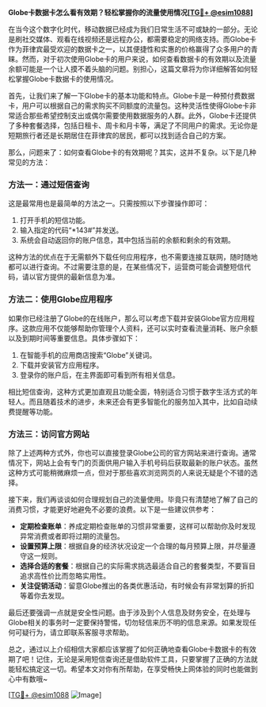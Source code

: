 **Globe卡数据卡怎么看有效期？轻松掌握你的流量使用情况[[TG💪+ @esim1088](https://t.me/s/esim1088)]**

在当今这个数字化时代，移动数据已经成为我们日常生活不可或缺的一部分。无论是刷社交媒体、观看在线视频还是远程办公，都需要稳定的网络支持。而Globe卡作为菲律宾最受欢迎的数据卡之一，以其便捷性和实惠的价格赢得了众多用户的青睐。然而，对于初次使用Globe卡的用户来说，如何查看数据卡的有效期以及流量余额可能是一个让人摸不着头脑的问题。别担心，这篇文章将为你详细解答如何轻松掌握Globe卡数据卡的使用情况。

首先，让我们来了解一下Globe卡的基本功能和特点。Globe卡是一种预付费数据卡，用户可以根据自己的需求购买不同额度的流量包。这种灵活性使得Globe卡非常适合那些希望控制支出或偶尔需要使用数据服务的人群。此外，Globe卡还提供了多种套餐选择，包括日租卡、周卡和月卡等，满足了不同用户的需求。无论你是短期旅行者还是长期居住在菲律宾的居民，都可以找到适合自己的方案。

那么，问题来了：如何查看Globe卡的有效期呢？其实，这并不复杂。以下是几种常见的方法：

### 方法一：通过短信查询

这是最常用也是最简单的方法之一。只需按照以下步骤操作即可：

1. 打开手机的短信功能。
2. 输入指定的代码“*143#”并发送。
3. 系统会自动返回你的账户信息，其中包括当前的余额和剩余的有效期。

这种方法的优点在于无需额外下载任何应用程序，也不需要连接互联网，随时随地都可以进行查询。不过需要注意的是，在某些情况下，运营商可能会调整短信代码，请以官方提供的最新信息为准。

### 方法二：使用Globe应用程序

如果你已经注册了Globe的在线账户，那么可以考虑下载并安装Globe官方应用程序。这款应用不仅能够帮助你管理个人资料，还可以实时查看流量消耗、账户余额以及到期时间等重要信息。具体步骤如下：

1. 在智能手机的应用商店搜索“Globe”关键词。
2. 下载并安装官方应用程序。
3. 登录你的账户后，在主界面即可看到所有相关信息。

相比短信查询，这种方式更加直观且功能全面，特别适合习惯于数字生活方式的年轻人。而且随着技术的进步，未来还会有更多智能化的服务加入其中，比如自动续费提醒等功能。

### 方法三：访问官方网站

除了上述两种方式外，你也可以直接登录Globe公司的官方网站来进行查询。通常情况下，网站上会有专门的页面供用户输入手机号码后获取最新的账户状态。虽然这种方式可能稍微麻烦一点，但对于那些喜欢浏览网页的人来说无疑是个不错的选择。

接下来，我们再谈谈如何合理规划自己的流量使用。毕竟只有清楚地了解了自己的消费习惯，才能更好地避免不必要的浪费。以下是一些建议供参考：

- **定期检查账单**：养成定期检查账单的习惯非常重要，这样可以帮助你及时发现异常消费或者即将过期的流量包。
- **设置预算上限**：根据自身的经济状况设定一个合理的每月预算上限，并尽量遵守这一规则。
- **选择合适的套餐**：根据自己的实际需求挑选最适合自己的套餐类型，不要盲目追求高性价比而忽略实用性。
- **关注促销活动**：留意Globe推出的各类优惠活动，有时候会有非常划算的折扣等着你去发现。

最后还要强调一点就是安全性问题。由于涉及到个人信息及财务安全，在处理与Globe相关的事务时一定要保持警惕，切勿轻信来历不明的信息来源。如果发现任何可疑行为，请立即联系客服寻求帮助。

总之，通过以上介绍相信大家都应该掌握了如何正确地查看Globe卡数据卡的有效期了吧！记住，无论是采用短信查询还是借助软件工具，只要掌握了正确的方法就能轻松搞定这一切。希望本文对你有所帮助，在享受畅快上网体验的同时也能做到心中有数哦~

[[TG💪+ @esim1088](https://t.me/s/esim1088) ![Image](https://i.postimg.cc/4NQfJmqS/Snipaste-2025-05-13-00-14-12.png)]